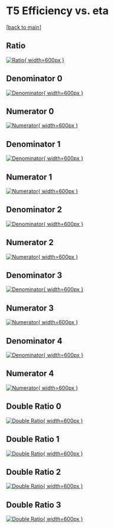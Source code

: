 # T5 Efficiency vs. eta

[[back to main](./)]



## Ratio

[![Ratio](../mtv/var/T5_xtr_11_1_eff_eta.png){ width=600px }](../mtv/var/T5_xtr_11_1_eff_eta.pdf)

## Denominator 0

[![Denominator](../mtv/den/T5_xtr_11_1_eff_eta_den0.png){ width=600px }](../mtv/den/T5_xtr_11_1_eff_eta_den0.pdf)

## Numerator 0

[![Numerator](../mtv/num/T5_xtr_11_1_eff_eta_num0.png){ width=600px }](../mtv/num/T5_xtr_11_1_eff_eta_num0.pdf)

## Denominator 1

[![Denominator](../mtv/den/T5_xtr_11_1_eff_eta_den1.png){ width=600px }](../mtv/den/T5_xtr_11_1_eff_eta_den1.pdf)

## Numerator 1

[![Numerator](../mtv/num/T5_xtr_11_1_eff_eta_num1.png){ width=600px }](../mtv/num/T5_xtr_11_1_eff_eta_num1.pdf)

## Denominator 2

[![Denominator](../mtv/den/T5_xtr_11_1_eff_eta_den2.png){ width=600px }](../mtv/den/T5_xtr_11_1_eff_eta_den2.pdf)

## Numerator 2

[![Numerator](../mtv/num/T5_xtr_11_1_eff_eta_num2.png){ width=600px }](../mtv/num/T5_xtr_11_1_eff_eta_num2.pdf)

## Denominator 3

[![Denominator](../mtv/den/T5_xtr_11_1_eff_eta_den3.png){ width=600px }](../mtv/den/T5_xtr_11_1_eff_eta_den3.pdf)

## Numerator 3

[![Numerator](../mtv/num/T5_xtr_11_1_eff_eta_num3.png){ width=600px }](../mtv/num/T5_xtr_11_1_eff_eta_num3.pdf)

## Denominator 4

[![Denominator](../mtv/den/T5_xtr_11_1_eff_eta_den4.png){ width=600px }](../mtv/den/T5_xtr_11_1_eff_eta_den4.pdf)

## Numerator 4

[![Numerator](../mtv/num/T5_xtr_11_1_eff_eta_num4.png){ width=600px }](../mtv/num/T5_xtr_11_1_eff_eta_num4.pdf)

## Double Ratio 0

[![Double Ratio](../mtv/ratio/T5_xtr_11_1_eff_eta_ratio0.png){ width=600px }](../mtv/ratio/T5_xtr_11_1_eff_eta_ratio0.pdf)

## Double Ratio 1

[![Double Ratio](../mtv/ratio/T5_xtr_11_1_eff_eta_ratio1.png){ width=600px }](../mtv/ratio/T5_xtr_11_1_eff_eta_ratio1.pdf)

## Double Ratio 2

[![Double Ratio](../mtv/ratio/T5_xtr_11_1_eff_eta_ratio2.png){ width=600px }](../mtv/ratio/T5_xtr_11_1_eff_eta_ratio2.pdf)

## Double Ratio 3

[![Double Ratio](../mtv/ratio/T5_xtr_11_1_eff_eta_ratio3.png){ width=600px }](../mtv/ratio/T5_xtr_11_1_eff_eta_ratio3.pdf)

